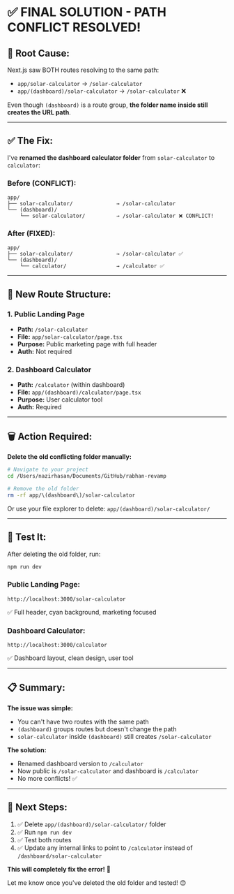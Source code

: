 # ✅ FINAL SOLUTION - PATH CONFLICT RESOLVED!

## 🎯 **Root Cause:**
Next.js saw BOTH routes resolving to the same path:
- `app/solar-calculator` → `/solar-calculator`
- `app/(dashboard)/solar-calculator` → `/solar-calculator` ❌

Even though `(dashboard)` is a route group, **the folder name inside still creates the URL path**.

---

## ✅ **The Fix:**

I've **renamed the dashboard calculator folder** from `solar-calculator` to `calculator`:

### **Before (CONFLICT):**
```
app/
├── solar-calculator/              → /solar-calculator
└── (dashboard)/
    └── solar-calculator/          → /solar-calculator ❌ CONFLICT!
```

### **After (FIXED):**
```
app/
├── solar-calculator/              → /solar-calculator ✅
└── (dashboard)/
    └── calculator/                → /calculator ✅
```

---

## 📍 **New Route Structure:**

### **1. Public Landing Page**
- **Path:** `/solar-calculator`
- **File:** `app/solar-calculator/page.tsx`
- **Purpose:** Public marketing page with full header
- **Auth:** Not required

### **2. Dashboard Calculator**  
- **Path:** `/calculator` (within dashboard)
- **File:** `app/(dashboard)/calculator/page.tsx`
- **Purpose:** User calculator tool
- **Auth:** Required

---

## 🗑️ **Action Required:**

**Delete the old conflicting folder manually:**

```bash
# Navigate to your project
cd /Users/nazirhasan/Documents/GitHub/rabhan-revamp

# Remove the old folder
rm -rf app/\(dashboard\)/solar-calculator
```

Or use your file explorer to delete:
`app/(dashboard)/solar-calculator/`

---

## 🚀 **Test It:**

After deleting the old folder, run:

```bash
npm run dev
```

### **Public Landing Page:**
```
http://localhost:3000/solar-calculator
```
✅ Full header, cyan background, marketing focused

### **Dashboard Calculator:**
```
http://localhost:3000/calculator
```
✅ Dashboard layout, clean design, user tool

---

## 📋 **Summary:**

**The issue was simple:**
- You can't have two routes with the same path
- `(dashboard)` groups routes but doesn't change the path
- `solar-calculator` inside `(dashboard)` still creates `/solar-calculator`

**The solution:**
- Renamed dashboard version to `/calculator`
- Now public is `/solar-calculator` and dashboard is `/calculator`
- No more conflicts! ✅

---

## 🎯 **Next Steps:**

1. ✅ Delete `app/(dashboard)/solar-calculator/` folder
2. ✅ Run `npm run dev`
3. ✅ Test both routes
4. ✅ Update any internal links to point to `/calculator` instead of `/dashboard/solar-calculator`

**This will completely fix the error!** 🎉

Let me know once you've deleted the old folder and tested! 😊
